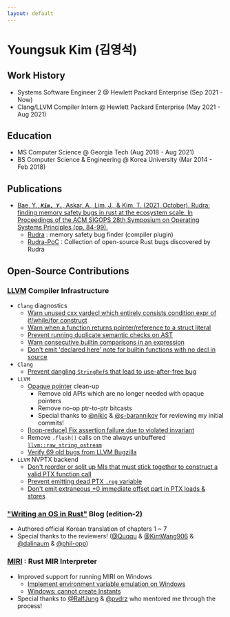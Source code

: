 ```yaml
---
layout: default
---
```


# Youngsuk Kim (김영석)

## Work History
* Systems Software Engineer 2 @ Hewlett Packard Enterprise (Sep 2021 - Now)
* Clang/LLVM Compiler Intern @ Hewlett Packard Enterprise (May 2021 - Aug 2021)

## Education
* MS Computer Science @ Georgia Tech (Aug 2018 - Aug 2021)
* BS Computer Science & Engineering @ Korea University (Mar 2014 - Feb 2018)

## Publications
* [Bae, Y., ***`Kim, Y.`***, Askar, A., Lim, J., & Kim, T. (2021, October). Rudra: finding memory safety bugs in rust at the ecosystem scale. In Proceedings of the ACM SIGOPS 28th Symposium on Operating Systems Principles (pp. 84-99).](https://dl.acm.org/doi/10.1145/3477132.3483570)
  * [Rudra](https://github.com/sslab-gatech/Rudra) : memory safety bug finder (compiler plugin)
  * [Rudra-PoC](https://github.com/sslab-gatech/Rudra-PoC) : Collection of open-source Rust bugs discovered by Rudra

## Open-Source Contributions

### [LLVM](https://github.com/llvm/llvm-project/commits?author=JOE1994) Compiler Infrastructure
* `Clang` diagnostics
  * [Warn unused cxx vardecl which entirely consists condition expr of if/while/for construct](https://github.com/llvm/llvm-project/pull/87348)
  * [Warn when a function returns pointer/reference to a struct literal](https://github.com/llvm/llvm-project/pull/83741)
  * [Prevent running duplicate semantic checks on AST](https://github.com/llvm/llvm-project/pull/90625)
  * [Warn consecutive builtin comparisons in an expression](https://github.com/llvm/llvm-project/pull/92200)
  * [Don't emit 'declared here' note for builtin functions with no decl in source](https://github.com/llvm/llvm-project/pull/93394)
* `Clang`
  * [Prevent dangling `StringRef`s that lead to use-after-free bug](cce/master.20240716202438_7934e61602de0159b2d07f7ed26b1f552671f375-debug)
* `LLVM`
  * [Opaque pointer](https://llvm.org/docs/OpaquePointers.html) clean-up
    * Remove old APIs which are no longer needed with opaque pointers
    * Remove no-op ptr-to-ptr bitcasts
    * Special thanks to [@nikic](https://github.com/nikic) & [@s-barannikov](https://github.com/s-barannikov) for reviewing my initial commits!
  * [[loop-reduce] Fix assertion failure due to violated invariant](https://github.com/llvm/llvm-project/pull/112576)
  * Remove `.flush()` calls on the always unbuffered [`llvm::raw_string_ostream`](https://llvm.org/doxygen/classllvm_1_1raw__string__ostream.html)
  * [Verify 69 old bugs from LLVM Bugzilla](https://github.com/llvm/llvm-project/issues?q=label%3Abugzilla+commenter%3AJOE1994)
* `LLVM` NVPTX backend
  * [Don't reorder or split up MIs that must stick together to construct a valid PTX function call](https://github.com/llvm/llvm-project/pull/116522)
  * [Prevent emitting dead PTX `.reg` variable](https://github.com/llvm/llvm-project/pull/89004)
  * [Don't emit extraneous +0 immediate offset part in PTX loads & stores](https://github.com/llvm/llvm-project/pull/113017)

### ["Writing an OS in Rust"](https://github.com/phil-opp/blog_os/commits?author=JOE1994) Blog (edition-2)
* Authored official Korean translation of chapters 1 ~ 7
* Special thanks to the reviewers! ([@Quqqu](https://github.com/QuqqU) & [@KimWang906](https://github.com/KimWang906) & [@dalinaum](https://github.com/dalinaum) & [@phil-opp](https://github.com/phil-opp))

### [MIRI](https://github.com/rust-lang/miri/commits?author=JOE1994) : Rust MIR Interpreter
* Improved support for running MIRI on Windows
  * [Implement environment variable emulation on Windows](https://github.com/rust-lang/miri/issues/707)
  * [Windows: cannot create Instants](https://github.com/rust-lang/miri/issues/1291)
* Special thanks to [@RalfJung](https://github.com/RalfJung) & [@pvdrz](https://github.com/pvdrz) who mentored me through the process!
